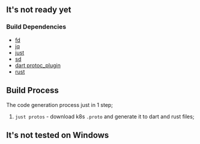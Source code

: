 ## It's not ready yet

### Build Dependencies

- [fd](https://github.com/sharkdp/fd)
- [jq](https://stedolan.github.io/jq/)
- [just](https://github.com/casey/just)
- [sd](https://github.com/chmln/sd)
- [dart protoc_plugin](https://pub.dev/packages/protoc_plugin)
- [rust](https://www.rust-lang.org/)

## Build Process
The code generation process just in 1 step;
1. `just protos` - download k8s `.proto` and generate it to dart and rust files;

## It's not tested on Windows